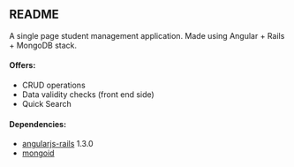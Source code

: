 ## README
A single page student management application.
Made using Angular + Rails + MongoDB stack.

#### Offers:
* CRUD operations
* Data validity checks (front end side)
* Quick Search 

#### Dependencies: 
* [angularjs-rails](https://rubygems.org/gems/angularjs-rails/versions/1.3.0) 1.3.0
* [mongoid](https://rubygems.org/gems/mongoid/versions/5.1.3)

